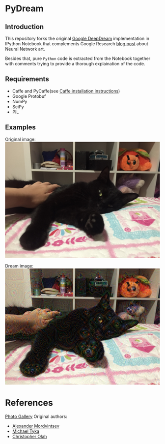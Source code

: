 # PyDream

## Introduction
This repository forks the original [Google DeepDream](https://github.com/google/deepdream) implementation in IPython Notebook that complements Google Research [blog post](http://googleresearch.blogspot.ch/2015/06/inceptionism-going-deeper-into-neural.html) about Neural Network art.

Besides that, pure `Python` code is extracted from the Notebook together with comments trying to provide a thorough explaination of the code.  

## Requirements
* Caffe and PyCaffe(see [Caffe installation instructions](http://caffe.berkeleyvision.org/installation.html))
* Google Protobuf
* NumPy
* SciPy
* PIL

## Examples
Original image:
![orig](./examples/input.jpg)  

Dream image:
![dream](./examples/output.jpg)

# References

[Photo Gallery](https://photos.google.com/share/AF1QipPX0SCl7OzWilt9LnuQliattX4OUCj_8EP65_cTVnBmS1jnYgsGQAieQUc1VQWdgQ?key=aVBxWjhwSzg2RjJWLWRuVFBBZEN1d205bUdEMnhB)
Original authors:
* [Alexander Mordvintsev](mailto:moralex@google.com)
* [Michael Tyka](https://www.twitter.com/mtyka)
* [Christopher Olah](mailto:colah@google.com)
